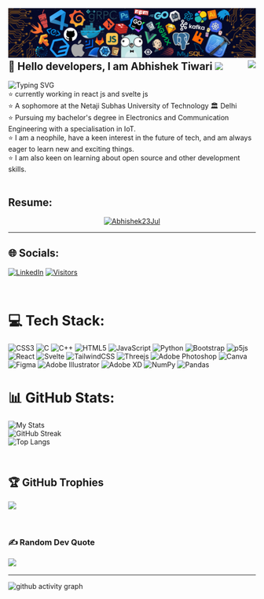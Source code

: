 
![Abhishek Tiwari](https://github.com/AbhishekTiwari23/AbhishekTiwari23/blob/b9450af1d378987a2290c8023397ba4d77da60b3/github.png)
💫 Hello developers, I am Abhishek Tiwari   <img src="https://camo.githubusercontent.com/e8e7b06ecf583bc040eb60e44eb5b8e0ecc5421320a92929ce21522dbc34c891/68747470733a2f2f6d656469612e67697068792e636f6d2f6d656469612f6876524a434c467a6361737252346961377a2f67697068792e676966" width="30px">      <img align = "right"  src = "https://api.visitorbadge.io/api/combined?path=AbhishekTiwari23&label=GitHub&labelColor=%23d9e3f0&countColor=%2337d67a&style=flat-square&labelStyle=upper"  />
---
![Typing SVG](https://readme-typing-svg.demolab.com?font=Lobster&pause=700&color=F76538&background=D180FF00&center=false&vCenter=false&width=435&lines=I+am+Abhisek+Tiwari.;I+am+a+Front-end+Developer;My+passion+is+Competitive+programming)<br>
:star: currently working in react js and svelte js <br>
:star: A sophomore at the Netaji Subhas University of Technology :classical_building: Delhi<br>
:star: Pursuing my bachelor's degree in Electronics and Communication Engineering with a specialisation in IoT. <br>
:star: I am a neophile, have a keen interest in the future of tech, and am always eager to learn new and exciting things. <br>
:star: I am also keen on learning about open source and other development skills.
<br><br> 





## Resume: 
<p align = "center" > <a href="https://github.com/AbhishekTiwari23/resume/blob/main/aBHISHEKrESUME.pdf" target="blank"><img vCenter="true"  Center = "true" src="https://encrypted-tbn0.gstatic.com/images?q=tbn:ANd9GcQYJmHaCC6I9-QCB6LVf2PauA4Uw85SCMaQUiKNShRyojho69mtUBZRXl61a7LJCEOiqIA&usqp=CAU" alt="Abhishek23Jul" height="100" width="100" /></a>  <p/>



<hr>


## 🌐 Socials:

[![LinkedIn](https://api.visitorbadge.io/api/combined?path=abhishek-tiwari-5ba03422b&label=Linkedin&labelColor=%23d9e3f0&countColor=%23263759&style=flat-square&labelStyle=upper)](https://www.linkedin.com/mynetwork/)
[![Visitors](https://api.visitorbadge.io/api/combined?path=https%3A%2F%2Flinktr.ee%2Fabhishektiwari23&label=Linktree&labelColor=%23d9e3f0&countColor=%2337d67a&style=flat-square&labelStyle=upper)](https://linktr.ee/abhishektiwari23)

<br>


# 💻 Tech Stack:
![CSS3](https://img.shields.io/badge/css3-%231572B6.svg?style=for-the-badge&logo=css3&logoColor=white) ![C](https://img.shields.io/badge/c-%2300599C.svg?style=for-the-badge&logo=c&logoColor=white) ![C++](https://img.shields.io/badge/c++-%2300599C.svg?style=for-the-badge&logo=c%2B%2B&logoColor=white) ![HTML5](https://img.shields.io/badge/html5-%23E34F26.svg?style=for-the-badge&logo=html5&logoColor=white) ![JavaScript](https://img.shields.io/badge/javascript-%23323330.svg?style=for-the-badge&logo=javascript&logoColor=%23F7DF1E) ![Python](https://img.shields.io/badge/python-3670A0?style=for-the-badge&logo=python&logoColor=ffdd54) ![Bootstrap](https://img.shields.io/badge/bootstrap-%23563D7C.svg?style=for-the-badge&logo=bootstrap&logoColor=white) ![p5js](https://img.shields.io/badge/p5.js-ED225D?style=for-the-badge&logo=p5.js&logoColor=FFFFFF) ![React](https://img.shields.io/badge/react-%2320232a.svg?style=for-the-badge&logo=react&logoColor=%2361DAFB) ![Svelte](https://img.shields.io/badge/svelte-%23f1413d.svg?style=for-the-badge&logo=svelte&logoColor=white) ![TailwindCSS](https://img.shields.io/badge/tailwindcss-%2338B2AC.svg?style=for-the-badge&logo=tailwind-css&logoColor=white) ![Threejs](https://img.shields.io/badge/threejs-black?style=for-the-badge&logo=three.js&logoColor=white) ![Adobe Photoshop](https://img.shields.io/badge/adobephotoshop-%2331A8FF.svg?style=for-the-badge&logo=adobephotoshop&logoColor=white) ![Canva](https://img.shields.io/badge/Canva-%2300C4CC.svg?style=for-the-badge&logo=Canva&logoColor=white) 	![Figma](https://img.shields.io/badge/figma-%23F24E1E.svg?style=for-the-badge&logo=figma&logoColor=white) ![Adobe Illustrator](https://img.shields.io/badge/adobeillustrator-%23FF9A00.svg?style=for-the-badge&logo=adobeillustrator&logoColor=white) ![Adobe XD](https://img.shields.io/badge/Adobe%20XD-470137?style=for-the-badge&logo=Adobe%20XD&logoColor=#FF61F6) ![NumPy](https://img.shields.io/badge/numpy-%23013243.svg?style=for-the-badge&logo=numpy&logoColor=white) ![Pandas](https://img.shields.io/badge/pandas-%23150458.svg?style=for-the-badge&logo=pandas&logoColor=white)
<br>
# 📊 GitHub Stats:
![My Stats](https://awesome-github-stats.azurewebsites.net/user-stats/AbhishekTiwari23?cardType=github&theme=github-dark&Text=268EDD&Ring=1BDDA3&Title=8FF670F6)<br/>
![GitHub Streak](https://streak-stats.demolab.com?user=AbhishekTiwari23&theme=vue-dark&border_radius=5&date_format=M%20j%5B%2C%20Y%5D&fire=DD6A53&ring=DDA463)<br/>
![Top Langs](https://github-readme-stats.vercel.app/api/top-langs/?username=Abhishektiwari23&exclude_repo=github-readme-stats)

<br> 

## 🏆 GitHub Trophies
![](https://github-profile-trophy.vercel.app/?username=AbhishekTiwari23&theme=juicyfresh&no-frame=true&no-bg=false&margin-w=4)

<br>

### ✍️ Random Dev Quote
![](https://quotes-github-readme.vercel.app/api?type=horizontal&theme=dark)

---


![github activity graph](https://activity-graph.herokuapp.com/graph?username=AbhishekTiwari23&bg_color=000000&color=00ff11&line=1dfa00&point=ffffff&area=true&hide_border=true)


